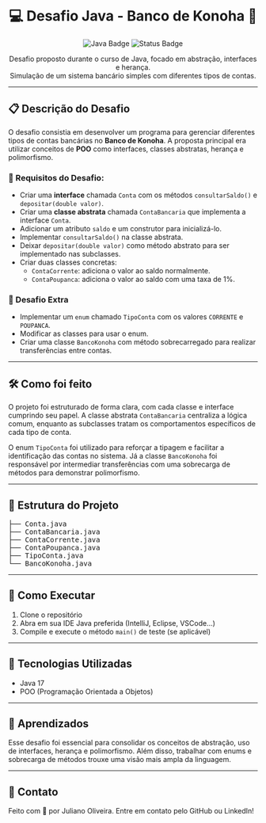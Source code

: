 <h1 align="center">💻 Desafio Java - Banco de Konoha 🏦</h1>

<p align="center">
  <img src="https://img.shields.io/badge/Java-17-blue.svg" alt="Java Badge">
  <img src="https://img.shields.io/badge/Projeto-Concluído-success.svg" alt="Status Badge">
</p>

<p align="center">
  Desafio proposto durante o curso de Java, focado em abstração, interfaces e herança.
  <br>
  Simulação de um sistema bancário simples com diferentes tipos de contas.
</p>

<hr>

<h2>📋 Descrição do Desafio</h2>

<p>
  O desafio consistia em desenvolver um programa para gerenciar diferentes tipos de contas bancárias no <strong>Banco de Konoha</strong>. 
  A proposta principal era utilizar conceitos de <strong>POO</strong> como interfaces, classes abstratas, herança e polimorfismo. 
</p>

<h3>📌 Requisitos do Desafio:</h3>

<ul>
  <li>Criar uma <strong>interface</strong> chamada <code>Conta</code> com os métodos <code>consultarSaldo()</code> e <code>depositar(double valor)</code>.</li>
  <li>Criar uma <strong>classe abstrata</strong> chamada <code>ContaBancaria</code> que implementa a interface <code>Conta</code>.</li>
  <li>Adicionar um atributo <code>saldo</code> e um construtor para inicializá-lo.</li>
  <li>Implementar <code>consultarSaldo()</code> na classe abstrata.</li>
  <li>Deixar <code>depositar(double valor)</code> como método abstrato para ser implementado nas subclasses.</li>
  <li>Criar duas classes concretas:
    <ul>
      <li><code>ContaCorrente</code>: adiciona o valor ao saldo normalmente.</li>
      <li><code>ContaPoupanca</code>: adiciona o valor ao saldo com uma taxa de 1%.</li>
    </ul>
  </li>
</ul>

<h3>🎯 Desafio Extra</h3>
<ul>
  <li>Implementar um <code>enum</code> chamado <code>TipoConta</code> com os valores <code>CORRENTE</code> e <code>POUPANCA</code>.</li>
  <li>Modificar as classes para usar o enum.</li>
  <li>Criar uma classe <code>BancoKonoha</code> com método sobrecarregado para realizar transferências entre contas.</li>
</ul>

<hr>

<h2>🛠️ Como foi feito</h2>

<p>
  O projeto foi estruturado de forma clara, com cada classe e interface cumprindo seu papel. A classe abstrata <code>ContaBancaria</code> centraliza a lógica comum, enquanto as subclasses tratam os comportamentos específicos de cada tipo de conta.
</p>

<p>
  O enum <code>TipoConta</code> foi utilizado para reforçar a tipagem e facilitar a identificação das contas no sistema. Já a classe <code>BancoKonoha</code> foi responsável por intermediar transferências com uma sobrecarga de métodos para demonstrar polimorfismo.
</p>

<hr>

<h2>📁 Estrutura do Projeto</h2>

<pre>
├── Conta.java
├── ContaBancaria.java
├── ContaCorrente.java
├── ContaPoupanca.java
├── TipoConta.java
└── BancoKonoha.java
</pre>

<hr>

<h2>🚀 Como Executar</h2>

<ol>
  <li>Clone o repositório</li>
  <li>Abra em sua IDE Java preferida (IntelliJ, Eclipse, VSCode...)</li>
  <li>Compile e execute o método <code>main()</code> de teste (se aplicável)</li>
</ol>

<hr>

<h2>📌 Tecnologias Utilizadas</h2>

<ul>
  <li>Java 17</li>
  <li>POO (Programação Orientada a Objetos)</li>
</ul>

<hr>

<h2>🧠 Aprendizados</h2>

<p>
  Esse desafio foi essencial para consolidar os conceitos de abstração, uso de interfaces, herança e polimorfismo. Além disso, trabalhar com enums e sobrecarga de métodos trouxe uma visão mais ampla da linguagem.
</p>

<hr>

<h2>🤝 Contato</h2>

<p>
  Feito com 💙 por Juliano Oliveira. Entre em contato pelo GitHub ou LinkedIn!
</p>
